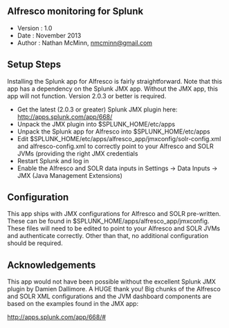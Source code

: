 ## Alfresco monitoring for Splunk

* Version : 1.0
* Date : November 2013
* Author : Nathan McMinn, nmcminn@gmail.com

## Setup Steps

Installing the Splunk app for Alfresco is fairly straightforward.  Note that this app has a dependency
on the Splunk JMX app.  Without the JMX app, this app will not function.  Version 2.0.3 or better is required.

* Get the latest (2.0.3 or greater) Splunk JMX plugin here: http://apps.splunk.com/app/668/
* Unpack the JMX plugin into $SPLUNK_HOME/etc/apps
* Unpack the Splunk app for Alfresco into $SPLUNK_HOME/etc/apps
* Edit $SPLUNK_HOME/etc/apps/alfresco_app/jmxconfig/solr-config.xml and alfresco-config.xml to correctly point to your Alfresco and SOLR JVMs (providing the right JMX credentials
* Restart Splunk and log in
* Enable the Alfresco and SOLR data inputs in Settings -> Data Inputs -> JMX (Java Management Extensions)

## Configuration

This app ships with JMX configurations for Alfresco and SOLR pre-written.  These can be found in $SPLUNK_HOME/apps/alfresco_app/jmxconfig.  These
files will need to be edited to point to your Alfresco and SOLR JVMs and authenticate correctly.  Other than that, no additional configuration should
be required.

## Acknowledgements

This app would not have been possible without the excellent Splunk JMX plugin by Damien Dallimore.  A HUGE thank you!
Big chunks of the Alfresco and SOLR XML configurations and the JVM dashboard components are based on the examples
found in the JMX app:

http://apps.splunk.com/app/668/#